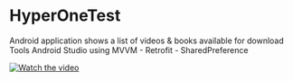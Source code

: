 # HyperOneTest
Android application shows a list of videos & books available for download 
Tools
Android Studio using MVVM - Retrofit - SharedPreference

[![Watch the video](https://i.ytimg.com/vi/H7cTyBbnptA/hqdefault.jpg?sqp=-oaymwEcCNACELwBSFXyq4qpAw4IARUAAIhCGAFwAcABBg==&rs=AOn4CLDGETujCOnFKrdFyrPK-iNFl5iLTg)](https://youtu.be/H7cTyBbnptA)
